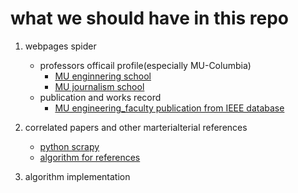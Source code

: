 # what we should have in this repo

1. webpages spider 
	* professors officail profile(especially MU-Columbia)
		* [MU enginnering school](https://github.com/MUResearchBoost/Zheyu/blob/master/pyspider/MU_faculty/MU_faculty/spiders/engineering_faculty.py)
		* [MU journalism school](https://github.com/MUResearchBoost/Zheyu/blob/master/pyspider/MU_faculty/MU_faculty/spiders/journalism_faculty.py)
	* publication and works record
		* [MU engineering_faculty publication from IEEE database](https://gith[ub.com/MUResearchBoost/Zheyu/blob/master/pyspider/MU_faculty/MU_faculty/spiders/IEEESpider.py)
		
2. correlated papers and other marterialterial references
	* [python scrapy](https://doc.scrapy.org/en/latest/index.html) 
	* [algorithm for references](https://github.com/MUResearchBoost/Zheyu/tree/master/references)
	
3. algorithm implementation
